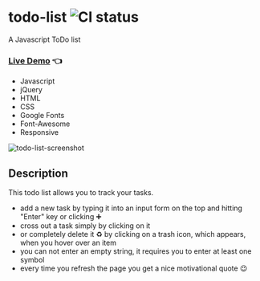 # todo-list ![CI status](https://img.shields.io/badge/style-flat-green.svg?longCache=true&style=flat)
A Javascript ToDo list<br>
### [Live Demo](http://github.allaev.com/todo-list/) :point_left:

- Javascript
- jQuery
- HTML
- CSS
- Google Fonts
- Font-Awesome
- Responsive

![todo-list-screenshot](https://user-images.githubusercontent.com/34710484/37254584-80cc2fd6-2561-11e8-84b0-8678dc615e88.jpg)
## Description
This todo list allows you to track your tasks.<br>
- add a new task by typing it into an input form on the top and hitting "Enter" key or clicking :heavy_plus_sign:<br>
- cross out a task simply by clicking on it 
- or completely delete it :recycle: by clicking on a trash icon, which appears, when you hover over an item<br>
- you can not enter an empty string, it requires you to enter at least one symbol<br>
- every time you refresh the page you get a nice motivational quote :wink:
